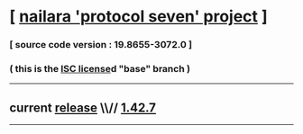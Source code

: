 
# [ [nailara 'protocol seven' project](http://src.nailara.net/) ]

### [ source code version : 19.8655-3072.0 ]

### ( this is the [ISC license](license)d "base" branch )
---
## current [release](https://github.com/anotherlink/nailara/releases) \\\\// [1.42.7](https://github.com/anotherlink/nailara/releases/tag/1.42.7)
---
